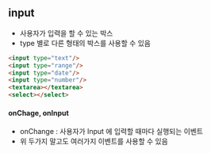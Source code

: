 ## input
- 사용자가 입력을 할 수 있는 박스
- type 별로 다른 형태의 박스를 사용할 수 있음
```html
<input type="text"/>
<input type="range"/>
<input type="date"/>
<input type="number"/>
<textarea></textarea>
<select></select>
```

#### onChage, onInput
- onChange : 사용자가 Input 에 입력할 때마다 실행되는 이벤트
- 위 두가지 말고도 여러가지 이벤트를 사용할 수 있음

